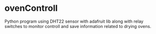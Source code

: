 # ovenControll
Python program using DHT22 sensor with adafruit lib along with relay switches to monitor controll and save information related to drying ovens.  
